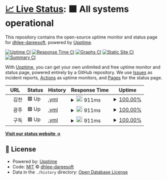 # [📈 Live Status](https://dhlee-dareesoft.github.io/upptime): <!--live status--> **🟩 All systems operational**

This repository contains the open-source uptime monitor and status page for [dhlee-dareesoft](https://dhlee-dareesoft.github.io/upptime), powered by [Upptime](https://github.com/upptime/upptime).

[![Uptime CI](https://github.com/dhlee-dareesoft/upptime/workflows/Uptime%20CI/badge.svg)](https://github.com/dhlee-dareesoft/upptime/actions?query=workflow%3A%22Uptime+CI%22)
[![Response Time CI](https://github.com/dhlee-dareesoft/upptime/workflows/Response%20Time%20CI/badge.svg)](https://github.com/dhlee-dareesoft/upptime/actions?query=workflow%3A%22Response+Time+CI%22)
[![Graphs CI](https://github.com/dhlee-dareesoft/upptime/workflows/Graphs%20CI/badge.svg)](https://github.com/dhlee-dareesoft/upptime/actions?query=workflow%3A%22Graphs+CI%22)
[![Static Site CI](https://github.com/dhlee-dareesoft/upptime/workflows/Static%20Site%20CI/badge.svg)](https://github.com/dhlee-dareesoft/upptime/actions?query=workflow%3A%22Static+Site+CI%22)
[![Summary CI](https://github.com/dhlee-dareesoft/upptime/workflows/Summary%20CI/badge.svg)](https://github.com/dhlee-dareesoft/upptime/actions?query=workflow%3A%22Summary+CI%22)

With [Upptime](https://upptime.js.org), you can get your own unlimited and free uptime monitor and status page, powered entirely by a GitHub repository. We use [Issues](https://github.com/dhlee-dareesoft/upptime/issues) as incident reports, [Actions](https://github.com/dhlee-dareesoft/upptime/actions) as uptime monitors, and [Pages](https://dhlee-dareesoft.github.io/upptime) for the status page.

<!--start: status pages-->
<!-- This summary is generated by Upptime (https://github.com/upptime/upptime) -->
<!-- Do not edit this manually, your changes will be overwritten -->
<!-- prettier-ignore -->
| URL | Status | History | Response Time | Uptime |
| --- | ------ | ------- | ------------- | ------ |
| <img alt="" src="https://icons.duckduckgo.com/ip3/null.ico" height="13"> 김천 | 🟩 Up | [.yml](https://github.com/dhlee-dareesoft/upptime/commits/HEAD/history/.yml) | <details><summary><img alt="Response time graph" src="./graphs//response-time-week.png" height="20"> 911ms</summary><br><a href="https://dhlee-dareesoft.github.io/upptime/history/"><img alt="Response time 994" src="https://img.shields.io/endpoint?url=https%3A%2F%2Fraw.githubusercontent.com%2Fdhlee-dareesoft%2Fupptime%2FHEAD%2Fapi%2F%2Fresponse-time.json"></a><br><a href="https://dhlee-dareesoft.github.io/upptime/history/"><img alt="24-hour response time 919" src="https://img.shields.io/endpoint?url=https%3A%2F%2Fraw.githubusercontent.com%2Fdhlee-dareesoft%2Fupptime%2FHEAD%2Fapi%2F%2Fresponse-time-day.json"></a><br><a href="https://dhlee-dareesoft.github.io/upptime/history/"><img alt="7-day response time 911" src="https://img.shields.io/endpoint?url=https%3A%2F%2Fraw.githubusercontent.com%2Fdhlee-dareesoft%2Fupptime%2FHEAD%2Fapi%2F%2Fresponse-time-week.json"></a><br><a href="https://dhlee-dareesoft.github.io/upptime/history/"><img alt="30-day response time 920" src="https://img.shields.io/endpoint?url=https%3A%2F%2Fraw.githubusercontent.com%2Fdhlee-dareesoft%2Fupptime%2FHEAD%2Fapi%2F%2Fresponse-time-month.json"></a><br><a href="https://dhlee-dareesoft.github.io/upptime/history/"><img alt="1-year response time 974" src="https://img.shields.io/endpoint?url=https%3A%2F%2Fraw.githubusercontent.com%2Fdhlee-dareesoft%2Fupptime%2FHEAD%2Fapi%2F%2Fresponse-time-year.json"></a></details> | <details><summary><a href="https://dhlee-dareesoft.github.io/upptime/history/">100.00%</a></summary><a href="https://dhlee-dareesoft.github.io/upptime/history/"><img alt="All-time uptime 100.00%" src="https://img.shields.io/endpoint?url=https%3A%2F%2Fraw.githubusercontent.com%2Fdhlee-dareesoft%2Fupptime%2FHEAD%2Fapi%2F%2Fuptime.json"></a><br><a href="https://dhlee-dareesoft.github.io/upptime/history/"><img alt="24-hour uptime 100.00%" src="https://img.shields.io/endpoint?url=https%3A%2F%2Fraw.githubusercontent.com%2Fdhlee-dareesoft%2Fupptime%2FHEAD%2Fapi%2F%2Fuptime-day.json"></a><br><a href="https://dhlee-dareesoft.github.io/upptime/history/"><img alt="7-day uptime 100.00%" src="https://img.shields.io/endpoint?url=https%3A%2F%2Fraw.githubusercontent.com%2Fdhlee-dareesoft%2Fupptime%2FHEAD%2Fapi%2F%2Fuptime-week.json"></a><br><a href="https://dhlee-dareesoft.github.io/upptime/history/"><img alt="30-day uptime 100.00%" src="https://img.shields.io/endpoint?url=https%3A%2F%2Fraw.githubusercontent.com%2Fdhlee-dareesoft%2Fupptime%2FHEAD%2Fapi%2F%2Fuptime-month.json"></a><br><a href="https://dhlee-dareesoft.github.io/upptime/history/"><img alt="1-year uptime 100.00%" src="https://img.shields.io/endpoint?url=https%3A%2F%2Fraw.githubusercontent.com%2Fdhlee-dareesoft%2Fupptime%2FHEAD%2Fapi%2F%2Fuptime-year.json"></a></details>
| <img alt="" src="https://icons.duckduckgo.com/ip3/null.ico" height="13"> 광주 | 🟩 Up | [.yml](https://github.com/dhlee-dareesoft/upptime/commits/HEAD/history/.yml) | <details><summary><img alt="Response time graph" src="./graphs//response-time-week.png" height="20"> 911ms</summary><br><a href="https://dhlee-dareesoft.github.io/upptime/history/"><img alt="Response time 994" src="https://img.shields.io/endpoint?url=https%3A%2F%2Fraw.githubusercontent.com%2Fdhlee-dareesoft%2Fupptime%2FHEAD%2Fapi%2F%2Fresponse-time.json"></a><br><a href="https://dhlee-dareesoft.github.io/upptime/history/"><img alt="24-hour response time 919" src="https://img.shields.io/endpoint?url=https%3A%2F%2Fraw.githubusercontent.com%2Fdhlee-dareesoft%2Fupptime%2FHEAD%2Fapi%2F%2Fresponse-time-day.json"></a><br><a href="https://dhlee-dareesoft.github.io/upptime/history/"><img alt="7-day response time 911" src="https://img.shields.io/endpoint?url=https%3A%2F%2Fraw.githubusercontent.com%2Fdhlee-dareesoft%2Fupptime%2FHEAD%2Fapi%2F%2Fresponse-time-week.json"></a><br><a href="https://dhlee-dareesoft.github.io/upptime/history/"><img alt="30-day response time 920" src="https://img.shields.io/endpoint?url=https%3A%2F%2Fraw.githubusercontent.com%2Fdhlee-dareesoft%2Fupptime%2FHEAD%2Fapi%2F%2Fresponse-time-month.json"></a><br><a href="https://dhlee-dareesoft.github.io/upptime/history/"><img alt="1-year response time 974" src="https://img.shields.io/endpoint?url=https%3A%2F%2Fraw.githubusercontent.com%2Fdhlee-dareesoft%2Fupptime%2FHEAD%2Fapi%2F%2Fresponse-time-year.json"></a></details> | <details><summary><a href="https://dhlee-dareesoft.github.io/upptime/history/">100.00%</a></summary><a href="https://dhlee-dareesoft.github.io/upptime/history/"><img alt="All-time uptime 100.00%" src="https://img.shields.io/endpoint?url=https%3A%2F%2Fraw.githubusercontent.com%2Fdhlee-dareesoft%2Fupptime%2FHEAD%2Fapi%2F%2Fuptime.json"></a><br><a href="https://dhlee-dareesoft.github.io/upptime/history/"><img alt="24-hour uptime 100.00%" src="https://img.shields.io/endpoint?url=https%3A%2F%2Fraw.githubusercontent.com%2Fdhlee-dareesoft%2Fupptime%2FHEAD%2Fapi%2F%2Fuptime-day.json"></a><br><a href="https://dhlee-dareesoft.github.io/upptime/history/"><img alt="7-day uptime 100.00%" src="https://img.shields.io/endpoint?url=https%3A%2F%2Fraw.githubusercontent.com%2Fdhlee-dareesoft%2Fupptime%2FHEAD%2Fapi%2F%2Fuptime-week.json"></a><br><a href="https://dhlee-dareesoft.github.io/upptime/history/"><img alt="30-day uptime 100.00%" src="https://img.shields.io/endpoint?url=https%3A%2F%2Fraw.githubusercontent.com%2Fdhlee-dareesoft%2Fupptime%2FHEAD%2Fapi%2F%2Fuptime-month.json"></a><br><a href="https://dhlee-dareesoft.github.io/upptime/history/"><img alt="1-year uptime 100.00%" src="https://img.shields.io/endpoint?url=https%3A%2F%2Fraw.githubusercontent.com%2Fdhlee-dareesoft%2Fupptime%2FHEAD%2Fapi%2F%2Fuptime-year.json"></a></details>
| <img alt="" src="https://icons.duckduckgo.com/ip3/null.ico" height="13"> 구독 | 🟩 Up | [.yml](https://github.com/dhlee-dareesoft/upptime/commits/HEAD/history/.yml) | <details><summary><img alt="Response time graph" src="./graphs//response-time-week.png" height="20"> 911ms</summary><br><a href="https://dhlee-dareesoft.github.io/upptime/history/"><img alt="Response time 994" src="https://img.shields.io/endpoint?url=https%3A%2F%2Fraw.githubusercontent.com%2Fdhlee-dareesoft%2Fupptime%2FHEAD%2Fapi%2F%2Fresponse-time.json"></a><br><a href="https://dhlee-dareesoft.github.io/upptime/history/"><img alt="24-hour response time 919" src="https://img.shields.io/endpoint?url=https%3A%2F%2Fraw.githubusercontent.com%2Fdhlee-dareesoft%2Fupptime%2FHEAD%2Fapi%2F%2Fresponse-time-day.json"></a><br><a href="https://dhlee-dareesoft.github.io/upptime/history/"><img alt="7-day response time 911" src="https://img.shields.io/endpoint?url=https%3A%2F%2Fraw.githubusercontent.com%2Fdhlee-dareesoft%2Fupptime%2FHEAD%2Fapi%2F%2Fresponse-time-week.json"></a><br><a href="https://dhlee-dareesoft.github.io/upptime/history/"><img alt="30-day response time 920" src="https://img.shields.io/endpoint?url=https%3A%2F%2Fraw.githubusercontent.com%2Fdhlee-dareesoft%2Fupptime%2FHEAD%2Fapi%2F%2Fresponse-time-month.json"></a><br><a href="https://dhlee-dareesoft.github.io/upptime/history/"><img alt="1-year response time 974" src="https://img.shields.io/endpoint?url=https%3A%2F%2Fraw.githubusercontent.com%2Fdhlee-dareesoft%2Fupptime%2FHEAD%2Fapi%2F%2Fresponse-time-year.json"></a></details> | <details><summary><a href="https://dhlee-dareesoft.github.io/upptime/history/">100.00%</a></summary><a href="https://dhlee-dareesoft.github.io/upptime/history/"><img alt="All-time uptime 100.00%" src="https://img.shields.io/endpoint?url=https%3A%2F%2Fraw.githubusercontent.com%2Fdhlee-dareesoft%2Fupptime%2FHEAD%2Fapi%2F%2Fuptime.json"></a><br><a href="https://dhlee-dareesoft.github.io/upptime/history/"><img alt="24-hour uptime 100.00%" src="https://img.shields.io/endpoint?url=https%3A%2F%2Fraw.githubusercontent.com%2Fdhlee-dareesoft%2Fupptime%2FHEAD%2Fapi%2F%2Fuptime-day.json"></a><br><a href="https://dhlee-dareesoft.github.io/upptime/history/"><img alt="7-day uptime 100.00%" src="https://img.shields.io/endpoint?url=https%3A%2F%2Fraw.githubusercontent.com%2Fdhlee-dareesoft%2Fupptime%2FHEAD%2Fapi%2F%2Fuptime-week.json"></a><br><a href="https://dhlee-dareesoft.github.io/upptime/history/"><img alt="30-day uptime 100.00%" src="https://img.shields.io/endpoint?url=https%3A%2F%2Fraw.githubusercontent.com%2Fdhlee-dareesoft%2Fupptime%2FHEAD%2Fapi%2F%2Fuptime-month.json"></a><br><a href="https://dhlee-dareesoft.github.io/upptime/history/"><img alt="1-year uptime 100.00%" src="https://img.shields.io/endpoint?url=https%3A%2F%2Fraw.githubusercontent.com%2Fdhlee-dareesoft%2Fupptime%2FHEAD%2Fapi%2F%2Fuptime-year.json"></a></details>

<!--end: status pages-->

[**Visit our status website →**](https://dhlee-dareesoft.github.io/upptime)

## 📄 License

- Powered by: [Upptime](https://github.com/upptime/upptime)
- Code: [MIT](./LICENSE) © [dhlee-dareesoft](https://dhlee-dareesoft.github.io/upptime)
- Data in the `./history` directory: [Open Database License](https://opendatacommons.org/licenses/odbl/1-0/)
